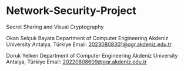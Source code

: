 # Network-Security-Project
Secret Sharing and Visual Cryptography

  Okan Selçuk Bayata
  Department of Computer Engineering
  Akdeniz University
  Antalya, Türkiye
  Email: 20230808301@ogr.akdeniz.edu.tr
  
  Doruk Yelken
  Department of Computer Engineering
  Akdeniz University
  Antalya, Türkiye
  Email: 20220808609@ogr.akdeniz.edu.tr
